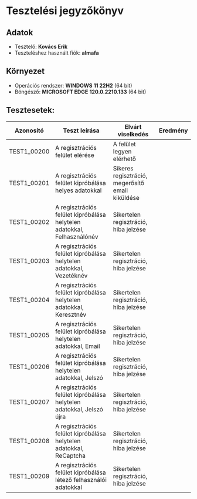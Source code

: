 # Tesztelési jegyzőkönyv

## Adatok

- Tesztelő: __Kovács Erik__
- Teszteléshez használt fiók: __almafa__

## Környezet

- Operációs rendszer: __WINDOWS__ __11 22H2__ (64 bit)
- Böngésző: __MICROSOFT EDGE__ __120.0.2210.133__ (64 bit)

## Tesztesetek:

| Azonosító   | Teszt leírása                                                           | Elvárt viselkedés                                | Eredmény |
|-------------|-------------------------------------------------------------------------|--------------------------------------------------|----------|
| TEST1_00200 | A regisztrációs felület elérése                                         | A felület legyen elérhető                        |        |
| TEST1_00201 | A regisztrációs felület kipróbálása helyes adatokkal                    | Sikeres regisztráció, megerősítő email kiküldése |       |
| TEST1_00202 | A regisztrációs felület kipróbálása helytelen adatokkal, Felhasználónév | Sikertelen regisztráció, hiba jelzése            |        |
| TEST1_00203 | A regisztrációs felület kipróbálása helytelen adatokkal, Vezetéknév     | Sikertelen regisztráció, hiba jelzése            |        |
| TEST1_00204 | A regisztrációs felület kipróbálása helytelen adatokkal, Keresztnév     | Sikertelen regisztráció, hiba jelzése            |       |
| TEST1_00205 | A regisztrációs felület kipróbálása helytelen adatokkal, Email          | Sikertelen regisztráció, hiba jelzése            |       |
| TEST1_00206 | A regisztrációs felület kipróbálása helytelen adatokkal, Jelszó         | Sikertelen regisztráció, hiba jelzése            |        |
| TEST1_00207 | A regisztrációs felület kipróbálása helytelen adatokkal, Jelszó újra    | Sikertelen regisztráció, hiba jelzése            |        |
| TEST1_00208 | A regisztrációs felület kipróbálása helytelen adatokkal, ReCaptcha      | Sikertelen regisztráció, hiba jelzése            |        |
| TEST1_00209 | A regisztrációs felület kipróbálása létező felhasználói adatokkal       | Sikertelen regisztráció, hiba jelzése            |        |

